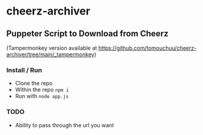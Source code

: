 # cheerz-archiver

## Puppeter Script to Download from Cheerz

(Tampermonkey version available at https://github.com/tomouchuu/cheerz-archiver/tree/main/_tampermonkey)

### Install / Run

- Clone the repo
- Within the repo `npm i`
- Run with `node app.js`

### TODO

- Ability to pass through the url you want
